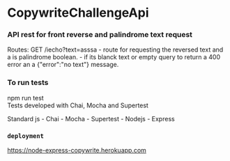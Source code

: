 # CopywriteChallengeApi

### API rest for front reverse and palindrome text request

Routes:
 GET /iecho?text=asssa - route for requesting the reversed text and a is palindrome boolean.
                    - if its blanck text or empty query to return a 400 error an a {"error":"no text"} message.


### To run tests
npm run test  
Tests developed with Chai, Mocha and Supertest  

Standard js - Chai - Mocha - Supertest - Nodejs - Express

### `deployment`
https://node-express-copywrite.herokuapp.com